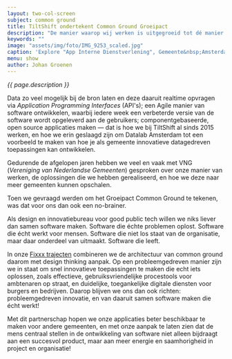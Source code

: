 ```yaml
---
layout: two-col-screen
subject: common ground
title: TiltShift ondertekent Common Ground Groeipact
description: "De manier waarop wij werken is uitgegroeid tot dé manier waarop gemeenten samen software willen maken. Dat is tof! Het was voor ons dan ook logisch om Common Ground partner te worden."
keywords: ""
image: "assets/img/foto/IMG_9253_scaled.jpg"
caption: 'Explore "App Interne Dienstverlening", Gemeente&nbsp;Amsterdam'
menu: show
author: Johan Groenen
---
```

*{{ page.description }}*

Data zo veel mogelijk bij de bron laten en deze daaruit realtime opvragen via *Application Programming Interfaces* (API's); een Agile manier van software ontwikkelen, waarbij iedere week een verbeterde versie van de software wordt opgeleverd aan de gebruikers; componentgebaseerde, open source applicaties maken &mdash; dat is hoe we bij TiltShift al sinds 2015 werken, en hoe we erin geslaagd zijn om Datalab Amsterdam tot een voorbeeld te maken van hoe je als gemeente innovatieve datagedreven toepassingen kan ontwikkelen.

Gedurende de afgelopen jaren hebben we veel en vaak met VNG (*Vereniging van Nederlandse Gemeenten*) gesproken over onze manier van werken, de oplossingen die we hebben gerealiseerd, en hoe we deze naar meer gemeenten kunnen opschalen.

Toen we gevraagd werden om het Groeipact Common Ground te tekenen, was dat voor ons dan ook een no-brainer.

Als design en innovatiebureau voor good public tech willen we niks liever dan samen software maken. Software die échte problemen oplost. Software die écht werkt voor mensen. Software die niet los staat van de organisatie, maar daar onderdeel van uitmaakt. Software die leeft.

In onze <a href="/fixxx">Fixxx trajecten</a> combineren we de architectuur van common ground daarom met design thinking aanpak. Op een probleemgedreven manier zijn we in staat om snel innovatieve toepassingen te maken die echt iets oplossen, zoals effectieve, gebruiksvriendelijke procestools voor ambtenaren op straat, en duidelijke, toegankelijke digitale diensten voor burgers en bedrijven. Daarop blijven we ons dan ook richten: probleemgedreven innovatie, en van daaruit samen software maken die écht werkt!

Met dit partnerschap hopen we onze applicaties beter beschikbaar te maken voor andere gemeenten, en met onze aanpak te laten zien dat de mens centraal stellen in de ontwikkeling van software niet alleen bijdraagt aan een succesvol product, maar aan meer energie en saamhorigheid in project en organisatie!